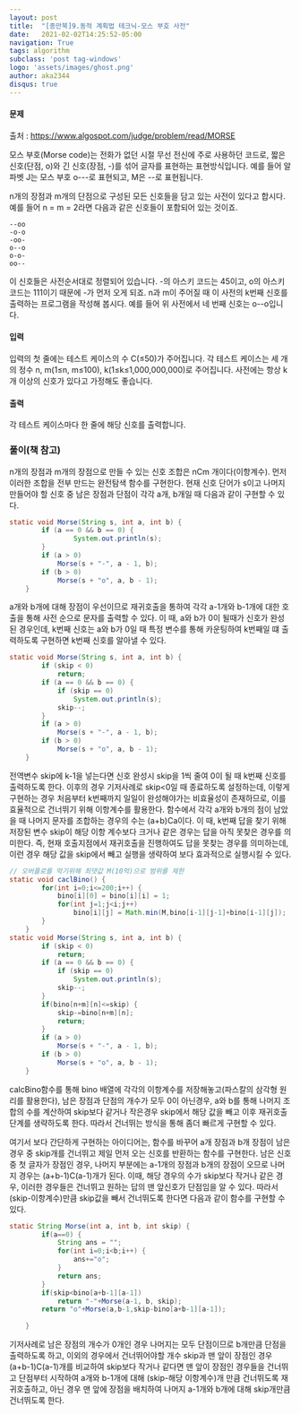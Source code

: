 ```yaml
---
layout: post
title:  "[종만북]9.동적 계획법 테크닉-모스 부호 사전"
date:   2021-02-02T14:25:52-05:00
navigation: True
tags: algorithm
subclass: 'post tag-windows'
logo: 'assets/images/ghost.png'
author: aka2344
disqus: true
---
```

#### 문제

출처 : https://www.algospot.com/judge/problem/read/MORSE

모스 부호(Morse code)는 전화가 없던 시절 무선 전신에 주로 사용하던 코드로, 짧은 신호(단점, o)와 긴 신호(장점, -)를 섞어 글자를 표현하는 표현방식입니다. 예를 들어 알파벳 J는 모스 부호 o---로 표현되고, M은 --로 표현됩니다.

n개의 장점과 m개의 단점으로 구성된 모든 신호들을 담고 있는 사전이 있다고 합시다. 예를 들어 n = m = 2라면 다음과 같은 신호들이 포함되어 있는 것이죠.

```
--oo
-o-o
-oo-
o--o
o-o-
oo--
```

이 신호들은 사전순서대로 정렬되어 있습니다. -의 아스키 코드는 45이고, o의 아스키 코드는 111이기 때문에 -가 먼저 오게 되죠. n과 m이 주어질 때 이 사전의 k번째 신호를 출력하는 프로그램을 작성해 봅시다. 예를 들어 위 사전에서 네 번째 신호는 o--o입니다.



#### 입력

입력의 첫 줄에는 테스트 케이스의 수 C(≤50)가 주어집니다. 각 테스트 케이스는 세 개의 정수 n, m(1≤n, m≤100), k(1≤k≤1,000,000,000)로 주어집니다. 사전에는 항상 k개 이상의 신호가 있다고 가정해도 좋습니다.



#### 출력

각 테스트 케이스마다 한 줄에 해당 신호를 출력합니다.



### 풀이(책 참고)

n개의 장점과 m개의 장점으로 만들 수 있는 신호 조합은 nCm 개이다(이항계수). 먼저 이러한 조합을 전부 만드는 완전탐색 함수를 구현한다. 현재 신호 단어가 s이고 나머지 만들어야 할 신호 중 남은 장점과 단점이 각각 a개, b개일 때 다음과 같이 구현할 수 있다.

```java
static void Morse(String s, int a, int b) {
		if (a == 0 && b == 0) {
				System.out.println(s);
		}
		if (a > 0)
			Morse(s + "-", a - 1, b);
		if (b > 0)
			Morse(s + "o", a, b - 1);
	}
```

a개와 b개에 대해 장점이 우선이므로 재귀호출을 통하여 각각 a-1개와 b-1개에 대한 호출을 통해 사전 순으로 문자를 출력할 수 있다. 이 때, a와 b가 0이 될때가 신호가 완성된 경우인데, k번째 신호는 a와 b가 0일 때 특정 변수를 통해 카운팅하여 k번째일 떄 출력하도록 구현하면 k번째 신호를 알아낼 수 있다.

```java
static void Morse(String s, int a, int b) {
		if (skip < 0)
			return;
		if (a == 0 && b == 0) {
			if (skip == 0)
				System.out.println(s);
			skip--;
		}
		if (a > 0)
			Morse(s + "-", a - 1, b);
		if (b > 0)
			Morse(s + "o", a, b - 1);
	}
```

전역변수 skip에 k-1을 넣는다면 신호 완성시 skip을 1씩 줄여 0이 될 때 k번째 신호를 출력하도록 한다. 이후의 경우 기저사례로 skip<0일 때 종료하도록 설정하는데, 이렇게 구현하는 경우 처음부터 k번째까지 일일이 완성해야가는 비효율성이 존재하므로, 이를 효율적으로 건너뛰기 위해 이항계수를 활용한다. 함수에서 각각 a개와 b개의 점이 남았을 때 나머지 문자를 조합하는 경우의 수는 (a+b)Ca이다. 이 때, k번째 답을 찾기 위해 저장된 변수 skip이 해당 이항 계수보다 크거나 같은 경우는 답을 아직 못찾은 경우를 의미한다. 즉, 현재 호출지점에서 재귀호출을 진행하여도 답을 못찾는 경우를 의미하는데, 이런 경우 해당 값을 skip에서 빼고 실행을 생략하여 보다 효과적으로 실행시킬 수 있다.

```java
// 오버플로를 막기위해 최댓값 M(10억)으로 범위를 제한
static void caclBino() {
		for(int i=0;i<=200;i++) {
			bino[i][0] = bino[i][i] = 1;
			for(int j=1;j<i;j++)
				bino[i][j] = Math.min(M,bino[i-1][j-1]+bino[i-1][j]); 
		}
	}
static void Morse(String s, int a, int b) {
		if (skip < 0)
			return;
		if (a == 0 && b == 0) {
			if (skip == 0)
				System.out.println(s);
			skip--;
		}
		if(bino[n+m][n]<=skip) {
			skip-=bino[n+m][n];
			return;
		}
		if (a > 0)
			Morse(s + "-", a - 1, b);
		if (b > 0)
			Morse(s + "o", a, b - 1);
	}
```

calcBino함수를 통해 bino 배열에 각각의 이항계수를 저장해놓고(파스칼의 삼각형 원리를 활용한다), 남은 장점과 단점의 개수가 모두 0이 아닌경우, a와 b를 통해 나머지 조합의 수를 계산하여 skip보다 같거나 작은경우 skip에서 해당 값을 빼고 이후 재귀호출 단계를 생략하도록 한다. 따라서 건너뛰는 방식을 통해 좀더 빠르게 구현할 수 있다. 

여기서 보다 간단하게 구현하는 아이디어는, 함수를 바꾸어 a개 장점과 b개 장점이 남은 경우 중 skip개를 건너뛰고 제일 먼저 오는 신호를 반환하는 함수를 구현한다. 남은 신호 중 첫 글자가 장점인 경우, 나머지 부분에는 a-1개의 장점과 b개의 장점이 오므로 나머지 경우는 (a+b-1)C(a-1)개가 된다. 이때, 해당 경우의 수가 skip보다 작거나 같은 경우, 이러한 경우들은 건너뛰고 원하는 답의 맨 앞신호가 단점임을 알 수 있다. 따라서 (skip-이항계수)만큼 skip값을 빼서 건너뛰도록 한다면 다음과 같이 함수를 구현할 수 있다.

```java
static String Morse(int a, int b, int skip) {
		if(a==0) {
			String ans = "";
			for(int i=0;i<b;i++) {
				ans+="o";
			}
			return ans;
		}
		if(skip<bino[a+b-1][a-1])
			return "-"+Morse(a-1, b, skip);
		return "o"+Morse(a,b-1,skip-bino[a+b-1][a-1]);
				
	}
```

기저사례로 남은 장점의 개수가 0개인 경우 나머지는 모두 단점이므로 b개만큼 단점을 출력하도록 하고, 이외의 경우에서 건너뛰어야할 개수 skip과 맨 앞이 장점인 경우 (a+b-1)C(a-1)개를 비교하여 skip보다 작거나 같다면 맨 앞이 장점인 경우들을 건너뛰고 단점부터 시작하여 a개와 b-1개에 대해 (skip-해당 이항계수)개 만큼 건너뛰도록 재귀호출하고, 아닌 경우 맨 앞에 장점을 배치하여 나머지 a-1개와 b개에 대해 skip개만큼 건너뛰도록 한다.

